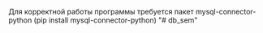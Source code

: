 Для корректной работы программы требуется пакет mysql-connector-python  (pip install mysql-connector-python)
"# db_sem" 
